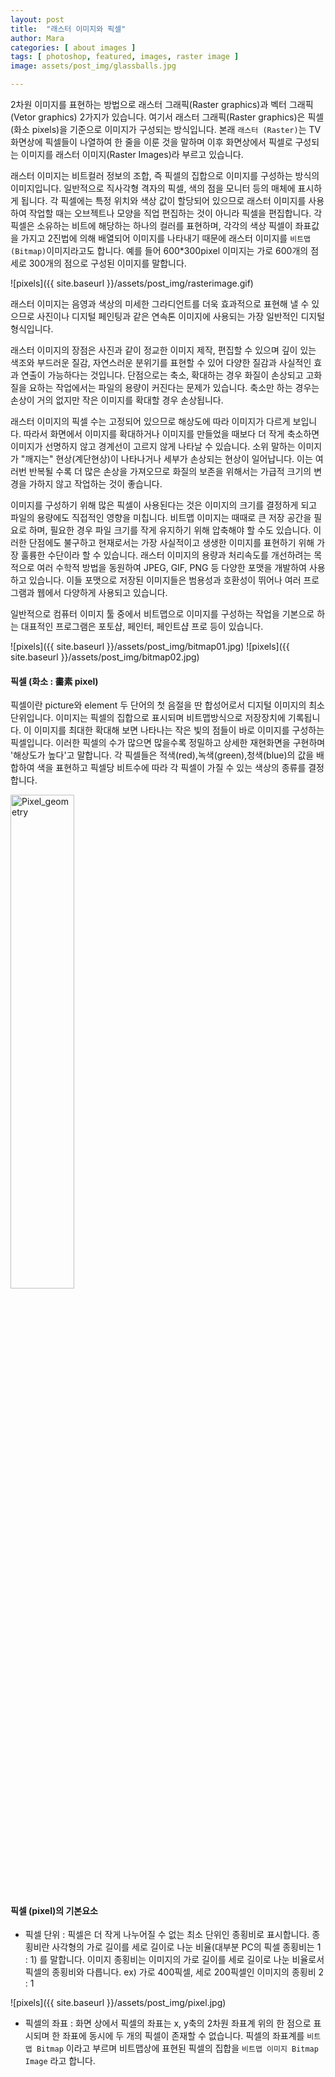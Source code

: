 ```yaml
---
layout: post
title:  "래스터 이미지와 픽셀"
author: Mara
categories: [ about images ]
tags: [ photoshop, featured, images, raster image ]
image: assets/post_img/glassballs.jpg

---
```

2차원 이미지를 표현하는 방법으로 래스터 그래픽(Raster graphics)과 벡터 그래픽(Vetor graphics) 2가지가 있습니다.
여기서 래스터 그래픽(Raster graphics)은 픽셀(화소 pixels)을 기준으로 이미지가 구성되는 방식입니다.
본래 `래스터 (Raster)`는 TV화면상에 픽셀들이 나열하여 한 줄을 이룬 것을 말하며 이후 화면상에서 픽셀로 구성되는 이미지를 래스터 이미지(Raster Images)라 부르고 있습니다.

래스터 이미지는 비트컬러 정보의 조합, 즉 픽셀의 집합으로 이미지를 구성하는 방식의 이미지입니다. 일반적으로 직사각형 격자의 픽셀, 색의 점을 모니터 등의 매체에 표시하게 됩니다. 각 픽셀에는 특정 위치와 색상 값이 할당되어 있으므로 래스터 이미지를 사용하여 작업할 때는 오브젝트나 모양을 직업 편집하는 것이 아니라 픽셀을 편집합니다. 각 픽셀은 소유하는 비트에 해당하는 하나의 컬러를 표현하며, 각각의 색상 픽셀이 좌표값을 가지고 2진법에 의해 배열되어 이미지를 나타내기 때문에 래스터 이미지를 `비트맵(Bitmap)`이미지라고도 합니다. 예를 들어 600*300pixel 이미지는 가로 600개의 점 세로 300개의 점으로 구성된 이미지를 말합니다.

![pixels]({{ site.baseurl }}/assets/post_img/rasterimage.gif)

래스터 이미지는 음영과 색상의 미세한 그라디언트를 더욱 효과적으로 표현해 낼 수 있으므로 사진이나 디지털 페인팅과 같은 연속톤 이미지에 사용되는 가장 일반적인 디지털 형식입니다.

래스터 이미지의 장점은 사진과 같이 정교한 이미지 제작, 편집할 수 있으며 깊이 있는 색조와 부드러운 질감, 자연스러운 분위기를 표현할 수 있어 다양한 질감과 사실적인 효과 연출이 가능하다는 것입니다.
단점으로는 축소, 확대하는 경우 화질이 손상되고 고화질을 요하는 작업에서는 파일의 용량이 커진다는 문제가 있습니다. 축소만 하는 경우는 손상이 거의 없지만 작은 이미지를 확대할 경우 손상됩니다.

래스터 이미지의 픽셀 수는 고정되어 있으므로 해상도에 따라 이미지가 다르게 보입니다. 따라서 화면에서 이미지를 확대하거나 이미지를 만들었을 때보다 더 작게 축소하면 이미지가 선명하지 않고 경계선이 고르지 않게 나타날 수 있습니다. 소위 말하는 이미지가 "깨지는" 현상(계단현상)이 나타나거나 세부가 손상되는 현상이 일어납니다. 이는 여러번 반복될 수록 더 많은 손상을 가져오므로 화질의 보존을 위해서는 가급적 크기의 변경을 가하지 않고 작업하는 것이 좋습니다.

이미지를 구성하기 위해 많은 픽셀이 사용된다는 것은 이미지의 크기를 결정하게 되고 파일의 용량에도 직접적인 영향을 미칩니다. 비트맵 이미지는 때때로 큰 저장 공간을 필요로 하며, 필요한 경우 파일 크기를 작게 유지하기 위해 압축해야 할 수도 있습니다. 이러한 단점에도 불구하고 현재로서는 가장 사실적이고 생생한 이미지를 표현하기 위해 가장 훌륭한 수단이라 할 수 있습니다. 래스터 이미지의 용량과 처리속도를 개선하려는 목적으로 여러 수학적 방법을 동원하여 JPEG, GIF, PNG 등 다양한 포맷을 개발하여 사용하고 있습니다. 이들 포맷으로 저장된 이미지들은 범용성과 호환성이 뛰어나 여러 프로그램과 웹에서 다양하게 사용되고 있습니다.

일반적으로 컴퓨터 이미지 툴 중에서 비트맵으로 이미지를 구성하는 작업을 기본으로 하는 대표적인 프로그램은 포토샵, 페인터, 페인트샵 프로 등이 있습니다.

![pixels]({{ site.baseurl }}/assets/post_img/bitmap01.jpg)
![pixels]({{ site.baseurl }}/assets/post_img/bitmap02.jpg)

#### 픽셀 (화소 : 畵素 pixel)
픽셀이란 picture와 element 두 단어의 첫 음절을 딴 합성어로서 디지털 이미지의 최소 단위입니다. 이미지는 픽셀의 집합으로 표시되며 비트맵방식으로 저장장치에 기록됩니다.
이 이미지를 최대한 확대해 보면 나타나는 작은 빛의 점들이 바로 이미지를 구성하는 픽셀입니다.
이러한 픽셀의 수가 많으면 많을수록 정밀하고 상세한 재현화면을 구현하며 '해상도가 높다'고 말합니다. 각 픽셀들은 적색(red),녹색(green),청색(blue)의 값을 배합하여 색을 표현하고 픽셀당 비트수에 따라 각 픽셀이 가질 수 있는 색상의 종류를 결정합니다.

<img src="https://upload.wikimedia.org/wikipedia/commons/4/4d/Pixel_geometry_01_Pengo.jpg" alt='Pixel_geometry' width='45%' title='Pixel_geometry'>


#### 픽셀 (pixel)의 기본요소

+ 픽셀 단위 : 픽셀은 더 작게 나누어질 수 없는 최소 단위인 종횡비로 표시합니다.
종횡비란 사각형의 가로 길이를 세로 길이로 나눈 비율(대부분 PC의 픽셀 종횡비는 1 : 1) 를 말합니다. 이미지 종횡비는 이미지의 가로 길이를 세로 길이로 나눈 비율로서 픽셀의 종횡비와 다릅니다.
ex) 가로 400픽셀, 세로 200픽셀인 이미지의 종횡비 2 : 1

![pixels]({{ site.baseurl }}/assets/post_img/pixel.jpg)

+ 픽셀의 좌표 : 화면 상에서 픽셀의 좌표는 x, y축의 2차원 좌표계 위의 한 점으로 표시되며 한 좌표에 동시에 두 개의 픽셀이 존재할 수 없습니다.
픽셀의 좌표계를 `비트맵 Bitmap` 이라고 부르며 비트맵상에 표현된 픽셀의 집합을 `비트맵 이미지 Bitmap Image` 라고 합니다.
